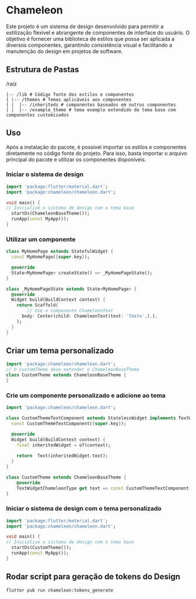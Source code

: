 # Chameleon

Este projeto é um sistema de design desenvolvido para permitir a estilização flexível e abrangente de componentes de interface do usuário. O objetivo é fornecer uma biblioteca de estilos que possa ser aplicada a diversos componentes, garantindo consistência visual e facilitando a manutenção do design em projetos de software.

## Estrutura de Pastas

/raiz
```plaintext
|-- /lib # Código fonte dos estilos e componentes
| |-- /themes # Temas aplicáveis aos componentes
| |  |-- /inheriteds # componentes baseados em outros componentes
| |  |-- /example_theme # tema exemplo extendido do tema base com componentes customizados
```

## Uso
Após a instalação do pacote, é possível importar os estilos e componentes diretamente no código fonte do projeto. Para isso, basta importar o arquivo principal do pacote e utilizar os componentes disponíveis.

### Iniciar o sistema de design
```dart
import 'package:flutter/material.dart';
import 'package:chameleon/chameleon.dart';

void main() {
// Inicialize o sistema de design com o tema base
  startDs(ChameleonBaseTheme());
  runApp(const MyApp());
}
```

### Utilizar um componente
```dart
class MyHomePage extends StatefulWidget {
  const MyHomePage({super.key});

  @override
  State<MyHomePage> createState() => _MyHomePageState();
}

class _MyHomePageState extends State<MyHomePage> {
  @override
  Widget build(BuildContext context) {
    return Scaffold(
        // Use o componente ChameleonText
      body: Center(child: ChameleonText(text: 'Texto',),),
    );
  }
}
```

## Criar um tema personalizado
```dart
import 'package:chameleon/chameleon.dart';
// O CustomTheme deve extender o ChameleonBaseTheme
class CustomTheme extends ChameleonBaseTheme {
}
```

### Crie um componente personalizado e adicione ao tema
```dart
import 'package:chameleon/chameleon.dart';

class CustomThemeTextComponent extends StatelessWidget implements TextWidgetChameleonType{
  const CustomThemeTextComponent({super.key});

  @override
  Widget build(BuildContext context) {
    final inheritedWidget = of(context);
    
    return  Text(inheritedWidget.text);
  }
}

class CustomTheme extends ChameleonBaseTheme {
    @override
    TextWidgetChameleonType get text => const CustomThemeTextComponent();
}
```

### Iniciar o sistema de design com o tema personalizado
```dart
import 'package:flutter/material.dart';
import 'package:chameleon/chameleon.dart';

void main() {
// Inicialize o sistema de design com o tema base
  startDs(CustomTheme());
  runApp(const MyApp());
}
```

## Rodar script para geração de tokens do Design

```bash
flutter pub run chameleon:tokens_generate
```